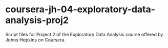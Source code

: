 coursera-jh-04-exploratory-data-analysis-proj2
==============================================
Script files for Project 2 of the Exploratory Data Analysis course offered
by Johns Hopkins on Coursera.
